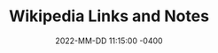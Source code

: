 ---
layout: post
title:  "Wikipedia Links and Notes"
date:  2022-MM-DD 11:15:00 -0400
modified: 2022-MM-DD 13:33:00 -0400
permalink: "//"
tags: [f, site]
header_image: /assets/2022/images/
description: "One unordered list of articles, books, and other things that I've read and found important enough to include here (that I took notes on), and another unordered list containing what I would like to read carefully."
---